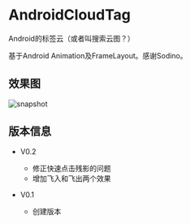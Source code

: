 AndroidCloudTag
===============

Android的标签云（或者叫搜索云图？）

基于Android Animation及FrameLayout。感谢Sodino。

## 效果图

![snapshot](http://github.com/bullda/AndroidCloudTag/raw/master/sample/sampleV2.png)

## 版本信息

* V0.2
  
  * 修正快速点击残影的问题
  * 增加飞入和飞出两个效果

* V0.1 

  * 创建版本


